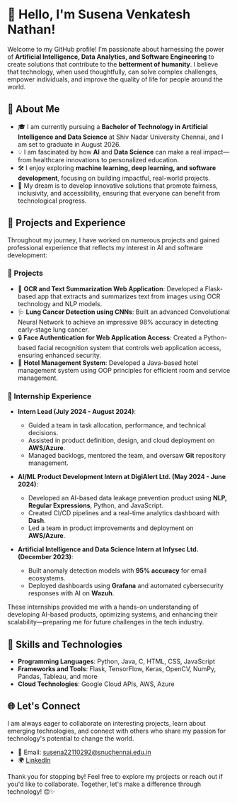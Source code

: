 

# 👋 Hello, I'm Susena Venkatesh Nathan!

Welcome to my GitHub profile! I’m passionate about harnessing the power of **Artificial Intelligence, Data Analytics, and Software Engineering** to create solutions that contribute to the **betterment of humanity**. I believe that technology, when used thoughtfully, can solve complex challenges, empower individuals, and improve the quality of life for people around the world.

## 🌱 About Me
- 🎓 I am currently pursuing a **Bachelor of Technology in Artificial Intelligence and Data Science** at Shiv Nadar University Chennai, and I am set to graduate in August 2026.
- 💡 I am fascinated by how **AI** and **Data Science** can make a real impact—from healthcare innovations to personalized education.
- 🛠️ I enjoy exploring **machine learning, deep learning, and software development**, focusing on building impactful, real-world projects.
- 🤖 My dream is to develop innovative solutions that promote fairness, inclusivity, and accessibility, ensuring that everyone can benefit from technological progress.

## 🚀 Projects and Experience
Throughout my journey, I have worked on numerous projects and gained professional experience that reflects my interest in AI and software development:

### 🌟 Projects
- 📄 **OCR and Text Summarization Web Application**: Developed a Flask-based app that extracts and summarizes text from images using OCR technology and NLP models.
- 🩺 **Lung Cancer Detection using CNNs**: Built an advanced Convolutional Neural Network to achieve an impressive 98% accuracy in detecting early-stage lung cancer.
- 🔒 **Face Authentication for Web Application Access**: Created a Python-based facial recognition system that controls web application access, ensuring enhanced security.
- 🏨 **Hotel Management System**: Developed a Java-based hotel management system using OOP principles for efficient room and service management.


### 💼 Internship Experience
- **Intern Lead (July 2024 - August 2024)**:
  - Guided a team in task allocation, performance, and technical decisions.
  - Assisted in product definition, design, and cloud deployment on **AWS/Azure**.
  - Managed backlogs, mentored the team, and oversaw **Git** repository management.

- **AI/ML Product Development Intern at DigiAlert Ltd. (May 2024 - June 2024)**:
  - Developed an AI-based data leakage prevention product using **NLP, Regular Expressions**, Python, and JavaScript.
  - Created CI/CD pipelines and a real-time analytics dashboard with **Dash**.
  - Led a team in product improvements and deployment on **AWS/Azure**.

- **Artificial Intelligence and Data Science Intern at Infysec Ltd. (December 2023)**:
  - Built anomaly detection models with **95% accuracy** for email ecosystems.
  - Deployed dashboards using **Grafana** and automated cybersecurity responses with AI on **Wazuh**.

These internships provided me with a hands-on understanding of developing AI-based products, optimizing systems, and enhancing their scalability—preparing me for future challenges in the tech industry.

## 💼 Skills and Technologies
- **Programming Languages**: Python, Java, C, HTML, CSS, JavaScript
- **Frameworks and Tools**: Flask, TensorFlow, Keras, OpenCV, NumPy, Pandas, Tableau, and more
- **Cloud Technologies**: Google Cloud APIs, AWS, Azure

## 🌐 Let's Connect
I am always eager to collaborate on interesting projects, learn about emerging technologies, and connect with others who share my passion for technology's potential to change the world.

- 📧 Email: [susena22110292@snuchennai.edu.in](mailto:susena22110292@snuchennai.edu.in)
- 🌍 [LinkedIn](https://www.linkedin.com/in/susena-venkatesh-nathan/)

Thank you for stopping by! Feel free to explore my projects or reach out if you'd like to collaborate. Together, let's make a difference through technology! 😊✨
